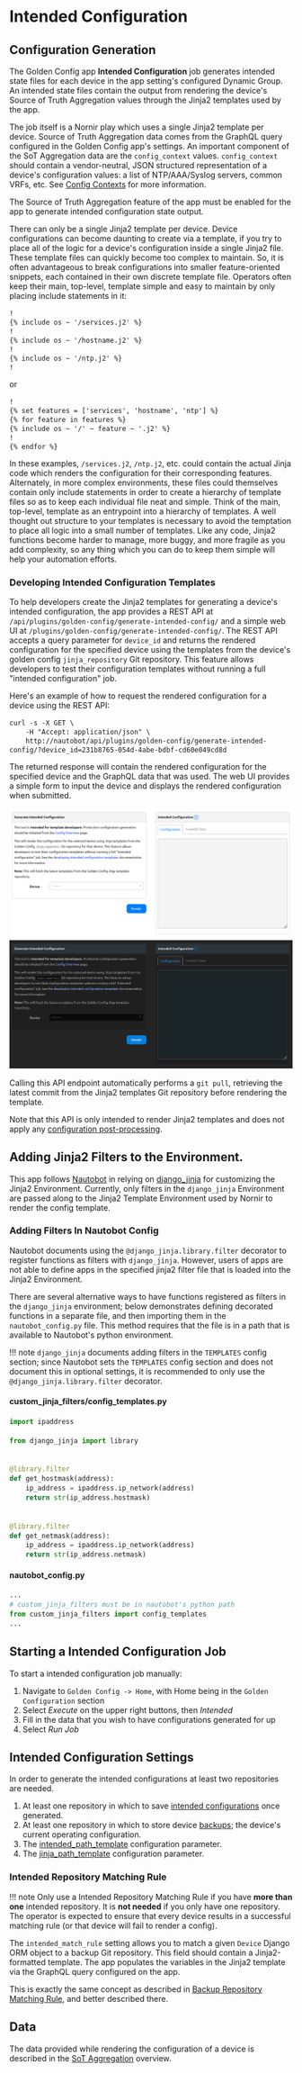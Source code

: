 # Intended Configuration

## Configuration Generation

The Golden Config app **Intended Configuration** job generates intended state files for each device in the app setting's configured Dynamic Group. An intended state files contain the output from rendering the device's Source of Truth Aggregation values through the Jinja2 templates used by the app.

The job itself is a Nornir play which uses a single Jinja2 template per device. Source of Truth Aggregation data comes from the GraphQL query configured in the Golden Config app's settings. An important component of the SoT Aggregation data are the `config_context` values. `config_context` should contain a vendor-neutral, JSON structured representation of a device's configuration values: a list of NTP/AAA/Syslog servers, common VRFs, etc. See [Config Contexts](https://docs.nautobot.com/projects/core/en/latest/additional-features/config-contexts/#configuration-contexts) for more information.

The Source of Truth Aggregation feature of the app must be enabled for the app to generate intended configuration state output.

There can only be a single Jinja2 template per device. Device configurations can become daunting to create via a template, if you try to place all of the logic for a device's configuration inside a single Jinja2 file. These template files can quickly become too complex to maintain. So, it is often advantageous to break configurations into smaller feature-oriented snippets, each contained in their own discrete template file. Operators often keep their main, top-level, template simple and easy to maintain by only placing include statements in it:

```jinja
!
{% include os ~ '/services.j2' %}
!
{% include os ~ '/hostname.j2' %}
!
{% include os ~ '/ntp.j2' %}
!
```

or

```jinja
!
{% set features = ['services', 'hostname', 'ntp'] %}
{% for feature in features %}
{% include os ~ '/' ~ feature ~ '.j2' %}
!
{% endfor %}
```

In these examples, `/services.j2`, `/ntp.j2`, etc. could contain the actual Jinja code which renders the configuration for their corresponding features. Alternately, in more complex environments, these files could themselves contain only include statements in order to create a hierarchy of template files so as to keep each individual file neat and simple. Think of the main, top-level, template as an entrypoint into a hierarchy of templates. A well thought out structure to your templates is necessary to avoid the temptation to place all logic into a small number of templates. Like any code, Jinja2 functions become harder to manage, more buggy, and more fragile as you add complexity, so any thing which you can do to keep them simple will help your automation efforts.

### Developing Intended Configuration Templates

To help developers create the Jinja2 templates for generating a device's intended configuration, the app provides a REST API at `/api/plugins/golden-config/generate-intended-config/` and a simple web UI at `/plugins/golden-config/generate-intended-config/`. The REST API accepts a query parameter for `device_id` and returns the rendered configuration for the specified device using the templates from the device's golden config `jinja_repository` Git repository. This feature allows developers to test their configuration templates without running a full "intended configuration" job.

Here's an example of how to request the rendered configuration for a device using the REST API:

```no-highlight
curl -s -X GET \
    -H "Accept: application/json" \
    http://nautobot/api/plugins/golden-config/generate-intended-config/?device_id=231b8765-054d-4abe-bdbf-cd60e049cd8d
```

The returned response will contain the rendered configuration for the specified device and the GraphQL data that was used. The web UI provides a simple form to input the device and displays the rendered configuration when submitted.

![Intended Configuration Web UI](../images/generate-intended-config-ui.png#only-light)
![Intended Configuration Web UI](../images/generate-intended-config-ui-dark.png#only-dark)

Calling this API endpoint automatically performs a `git pull`, retrieving the latest commit from the Jinja2 templates Git repository before rendering the template.

Note that this API is only intended to render Jinja2 templates and does not apply any [configuration post-processing](./app_feature_config_postprocessing.md).

## Adding Jinja2 Filters to the Environment.

This app follows [Nautobot](https://docs.nautobot.com/projects/core/en/stable/plugins/development/#including-jinja2-filters) in relying on [django_jinja](https://niwinz.github.io/django-jinja/latest/) for customizing the Jinja2 Environment. Currently, only filters in the `django_jinja` Environment are passed along to the Jinja2 Template Environment used by Nornir to render the config template.

### Adding Filters In Nautobot Config

Nautobot documents using the `@django_jinja.library.filter` decorator to register functions as filters with `django_jinja`. However, users of apps are not able to define apps in the specified jinja2 filter file that is loaded into the Jinja2 Environment.

There are several alternative ways to have functions registered as filters in the `django_jinja` environment; below demonstrates defining decorated functions in a separate file, and then importing them in the `nautobot_config.py` file. This method requires that the file is in a path that is available to Nautobot's python environment.

!!! note
    `django_jinja` documents adding filters in the `TEMPLATES` config section; since Nautobot sets the `TEMPLATES` config section and does not document this in optional settings, it is recommended to only use the `@django_jinja.library.filter` decorator.

#### custom_jinja_filters/config_templates.py

```python
import ipaddress

from django_jinja import library


@library.filter
def get_hostmask(address):
    ip_address = ipaddress.ip_network(address)
    return str(ip_address.hostmask)


@library.filter
def get_netmask(address):
    ip_address = ipaddress.ip_network(address)
    return str(ip_address.netmask)
```

#### nautobot_config.py

```python
...
# custom_jinja_filters must be in nautobot's python path
from custom_jinja_filters import config_templates
...
```

## Starting a Intended Configuration Job

To start a intended configuration job manually:

1. Navigate to `Golden Config -> Home`, with Home being in the `Golden Configuration` section
2. Select _Execute_ on the upper right buttons, then _Intended_
3. Fill in the data that you wish to have configurations generated for up
4. Select _Run Job_

## Intended Configuration Settings

In order to generate the intended configurations at least two repositories are needed.

1. At least one repository in which to save [intended configurations](./app_use_cases.md#git-settings) once generated.
2. At least one repository in which to store device [backups](./app_use_cases.md#git-settings); the device's current operating configuration.
3. The [intended_path_template](./app_use_cases.md#application-settings) configuration parameter.
4. The [jinja_path_template](./app_use_cases.md#application-settings) configuration parameter.

### Intended Repository Matching Rule

!!! note
    Only use a Intended Repository Matching Rule if you have **more than one** intended repository. It is **not needed** if you only have one repository. The operator is expected to ensure that every device results in a successful matching rule (or that device will fail to render a config).

The `intended_match_rule` setting allows you to match a given `Device` Django ORM object to a backup Git repository. This field should contain a Jinja2-formatted template. The app populates the variables in the Jinja2 template via the GraphQL query configured on the app.

This is exactly the same concept as described in [Backup Repository Matching Rule](./app_feature_backup.md#repository-matching-rule), and better described there.

## Data

The data provided while rendering the configuration of a device is described in the [SoT Aggregation](./app_feature_sotagg.md) overview.
